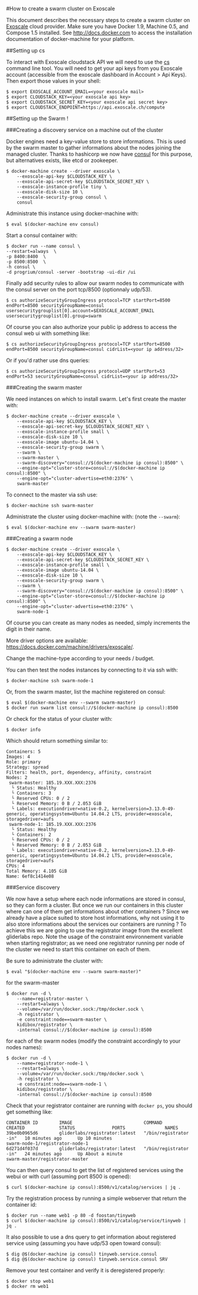 #How to create a swarm cluster on Exoscale

This document describes the necessary steps to create a swarm cluster on [Exoscale](https://exoscale.ch) cloud provider.
Make sure you have Docker 1.9, Machine 0.5, and Compose 1.5 installed.
See http://docs.docker.com to access the installation documentation of docker-machine for your platform.

##Setting up cs

To interact with Exoscale cloudstack API we will need to use the [cs](https://github.com/exoscale/cs) command line tool.
You will need to get your api keys from you Exoscale account (accessible from the exoscale dashboard in Account > Api Keys).
Then export those values in your shell:

    $ export EXOSCALE_ACCOUNT_EMAIL=<your exoscale mail>
    $ export CLOUDSTACK_KEY=<your exoscale api key>
    $ export CLOUDSTACK_SECRET_KEY=<your exoscale api secret key>
    $ export CLOUDSTACK_ENDPOINT=https://api.exoscale.ch/compute

##Setting up the Swarm !

###Creating a discovery service on a machine out of the cluster

Docker engines need a key-value store to store informations. This is used by the swarm master to gather informations about the nodes joining the managed cluster. Thanks to hashicorp we now have [consul](https://www.consul.io/) for this purpose, but alternatives exists, like etcd or zookeeper.

    $ docker-machine create --driver exoscale \
        --exoscale-api-key $CLOUDSTACK_KEY \
        --exoscale-api-secret-key $CLOUDSTACK_SECRET_KEY \
        --exoscale-instance-profile tiny \
        --exoscale-disk-size 10 \
        --exoscale-security-group consul \
        consul

Administrate this instance using docker-machine with:

    $ eval $(docker-machine env consul)

Start a consul container with:

    $ docker run --name consul \
    --restart=always  \
    -p 8400:8400  \
    -p 8500:8500  \
    -h consul \
    -d progrium/consul -server -bootstrap -ui-dir /ui

Finally add security rules to allow our swarm nodes to communicate with the consul server on the port tcp/8500 (optionnaly udp/53).
    
    $ cs authorizeSecurityGroupIngress protocol=TCP startPort=8500 endPort=8500 securityGroupName=consul usersecuritygrouplist[0].account=$EXOSCALE_ACCOUNT_EMAIL usersecuritygrouplist[0].group=swarm

Of course you can also authorize your public ip address to access the consul web ui with something like:

    $ cs authorizeSecurityGroupIngress protocol=TCP startPort=8500 endPort=8500 securityGroupName=consul cidrList=<your ip address/32>

Or if you'd rather use dns queries:

    $ cs authorizeSecurityGroupIngress protocol=UDP startPort=53 endPort=53 securityGroupName=consul cidrList=<your ip address/32>

###Creating the swarm master

We need instances on which to install swarm. Let's first create the master with:
    
    $ docker-machine create --driver exoscale \
        --exoscale-api-key $CLOUDSTACK_KEY \
        --exoscale-api-secret-key $CLOUDSTACK_SECRET_KEY \
        --exoscale-instance-profile small \
        --exoscale-disk-size 10 \
        --exoscale-image ubuntu-14.04 \
        --exoscale-security-group swarm \
        --swarm \
        --swarm-master \
        --swarm-discovery="consul://$(docker-machine ip consul):8500" \
        --engine-opt="cluster-store=consul://$(docker-machine ip consul):8500" \
        --engine-opt="cluster-advertise=eth0:2376" \
        swarm-master

To connect to the master via ssh use:
    
    $ docker-machine ssh swarm-master

Administrate the cluster using docker-machine with: (note the `--swarm`):

    $ eval $(docker-machine env --swarm swarm-master)

###Creating a swarm node

    $ docker-machine create --driver exoscale \
        --exoscale-api-key $CLOUDSTACK_KEY \
        --exoscale-api-secret-key $CLOUDSTACK_SECRET_KEY \
        --exoscale-instance-profile small \
        --exoscale-image ubuntu-14.04 \
        --exoscale-disk-size 10 \
        --exoscale-security-group swarm \
        --swarm \
        --swarm-discovery="consul://$(docker-machine ip consul):8500" \
        --engine-opt="cluster-store=consul://$(docker-machine ip consul):8500" \
        --engine-opt="cluster-advertise=eth0:2376" \
        swarm-node-1

Of course you can create as many nodes as needed, simply increments the digit in their name.

More driver options are available: https://docs.docker.com/machine/drivers/exoscale/.

Change the machine-type according to your needs / budget.

You can then test the nodes instances by connecting to it via ssh with:

    $ docker-machine ssh swarm-node-1

Or, from the swarm master, list the machine registered on consul:
    
    $ eval $(docker-machine env --swarm swarm-master)
    $ docker run swarm list consul://$(docker-machine ip consul):8500

Or check for the status of your cluster with:

    $ docker info

Which should return something similar to:

```
Containers: 5
Images: 4
Role: primary
Strategy: spread
Filters: health, port, dependency, affinity, constraint
Nodes: 2
 swarm-master: 185.19.XXX.XXX:2376
  └ Status: Healthy
  └ Containers: 3
  └ Reserved CPUs: 0 / 2
  └ Reserved Memory: 0 B / 2.053 GiB
  └ Labels: executiondriver=native-0.2, kernelversion=3.13.0-49-generic, operatingsystem=Ubuntu 14.04.2 LTS, provider=exoscale, storagedriver=aufs
 swarm-node-1: 185.19.XXX.XXX:2376
  └ Status: Healthy
  └ Containers: 2
  └ Reserved CPUs: 0 / 2
  └ Reserved Memory: 0 B / 2.053 GiB
  └ Labels: executiondriver=native-0.2, kernelversion=3.13.0-49-generic, operatingsystem=Ubuntu 14.04.2 LTS, provider=exoscale, storagedriver=aufs
CPUs: 4
Total Memory: 4.105 GiB
Name: 6ef8c1414e08
```

###Service discovery

We now have a setup where each node informations are stored in consul, so they can form a cluster. But once we run our containers in this cluster where can one of them get informations about other containers ? 
Since we already have a place suited to store host informations, why not using it to also store informations about the services our containers are running ?
To achieve this we are going to use the registrator image from the excellent gliderlabs repo. Note the usage of the constraint environnement variable when starting registrator; as we need one registrator running per node of the cluster we need to start this container on each of them. 

Be sure to administrate the cluster with:

    $ eval "$(docker-machine env --swarm swarm-master)"

for the swarm-master

    $ docker run -d \
        --name=registrator-master \
        --restart=always \
        --volume=/var/run/docker.sock:/tmp/docker.sock \
        -h registrator \
        -e constraint:node==swarm-master \
        kidibox/registrator \
        -internal consul://$(docker-machine ip consul):8500

for each of the swarm nodes (modify the constraint accordingly to your nodes names):

    $ docker run -d \
        --name=registrator-node-1 \
        --restart=always \
        --volume=/var/run/docker.sock:/tmp/docker.sock \
        -h registrator \
        -e constraint:node==swarm-node-1 \
        kidibox/registrator \
        -internal consul://$(docker-machine ip consul):8500

Check that your registrator container are running with `docker ps`, you should get something like:

```
CONTAINER ID        IMAGE                           COMMAND                  CREATED             STATUS              PORTS               NAMES
39be0b0965d6        gliderlabs/registrator:latest   "/bin/registrator -in"   10 minutes ago      Up 10 minutes                           swarm-node-1/registrator-node-1
6d271d4f037d        gliderlabs/registrator:latest   "/bin/registrator -in"   24 minutes ago      Up About a minute                       swarm-master/registrator-master
```

You can then query consul to get the list of registered services using the webui or with curl (assuming port 8500 is opened):

    $ curl $(docker-machine ip consul):8500/v1/catalog/services | jq .

Try the registration process by running a simple webserver that return the container id:

    $ docker run --name web1 -p 80 -d foostan/tinyweb
    $ curl $(docker-machine ip consul):8500/v1/catalog/service/tinyweb | jq .

It also possible to use a dns query to get information about registered service using (assuming you have udp/53 open toward consul):

    $ dig @$(docker-machine ip consul) tinyweb.service.consul
    $ dig @$(docker-machine ip consul) tinyweb.service.consul SRV

Remove your test container and verify it is deregistered properly:

    $ docker stop web1
    $ docker rm web1



